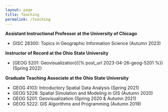 ```yaml
---
layout: page
title: Teaching
permalink: /teaching
---
```


**Assistant Instructional Professor at the University of Chicago**
- GISC 28300: Topics in Geographic Information Science (Autumn 2023)

**Instructor of Record at the Ohio State University**
- [GEOG 5201: Geovisualization]({% post_url 2023-04-26-geog-5201 %}) (Spring 2022)

**Graduate Teaching Associate at the Ohio State University**
- GEOG 4103: Introductory Spatial Data Analysis (Spring 2021)
- GEOG 5226: Spatial Simulation and Modeling in GIS (Autumn 2020)
- GEOG 5201: Geovisualization (Spring 2020 & Autumn 2021)
- GEOG 5222: GIS Algorithms and Programming (Autumn 2019) 